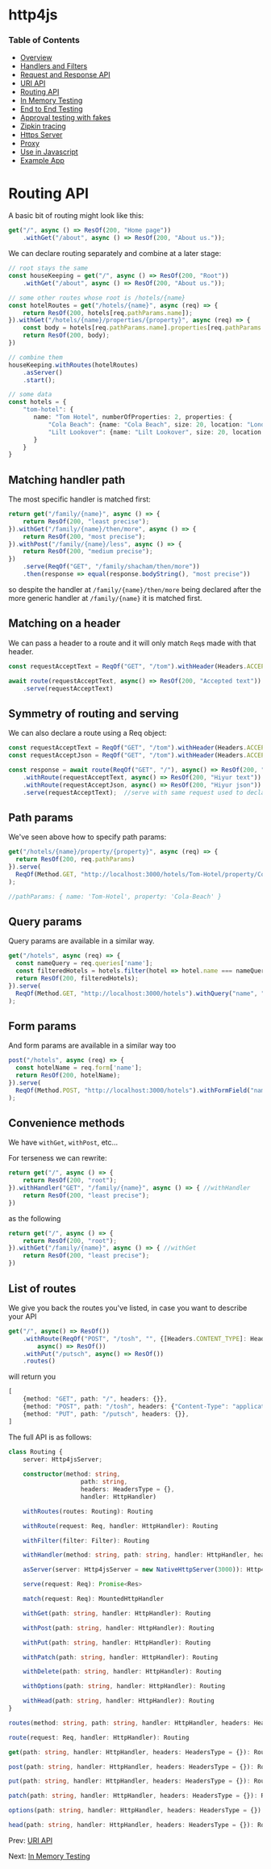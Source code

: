# http4js

### Table of Contents

- [Overview](/http4js/#basics)
- [Handlers and Filters](/http4js/Handlers-and-filters/#handlers-and-filters)
- [Request and Response API](/http4js/Request-and-response-api/#request-and-response-api)
- [URI API](/http4js/Uri-api/#uri-api)
- [Routing API](/http4js/Routing-api/#routing-api)
- [In Memory Testing](/http4js/In-memory-testing/#in-memory-testing)
- [End to End Testing](/http4js/End-to-end-testing/#end-to-end-testing)
- [Approval testing with fakes](/http4js/Approval-testing-with-fakes/#approval-testing-with-fakes)
- [Zipkin tracing](/http4js/Zipkin-tracing/#zipkin-tracing)
- [Https Server](/http4js/Https-server/#https-server)
- [Proxy](/http4js/Proxy/#proxy)
- [Use in Javascript](/http4js/Use-in-javascript/#how-to-require-and-use-http4js-in-js)
- [Example App](https://github.com/TomShacham/http4js-eg)

# Routing API

A basic bit of routing might look like this:

```typescript
get("/", async () => ResOf(200, "Home page"))
    .withGet("/about", async () => ResOf(200, "About us."));
```

We can declare routing separately and combine at a later stage:

```typescript
// root stays the same 
const houseKeeping = get("/", async () => ResOf(200, "Root"))
    .withGet("/about", async () => ResOf(200, "About us."));

// some other routes whose root is /hotels/{name}
const hotelRoutes = get("/hotels/{name}", async (req) => {
    return ResOf(200, hotels[req.pathParams.name]);
}).withGet("/hotels/{name}/properties/{property}", async (req) => {
    const body = hotels[req.pathParams.name].properties[req.pathParams.property];
    return ResOf(200, body); 
})

// combine them
houseKeeping.withRoutes(hotelRoutes)
    .asServer()
    .start();

// some data
const hotels = {
    "tom-hotel": {
       name: "Tom Hotel", numberOfProperties: 2, properties: {
           "Cola Beach": {name: "Cola Beach", size: 20, location: "London"},
           "Lilt Lookover": {name: "Lilt Lookover", size: 20, location: "New York"}
       }
    }
}
```

## Matching handler path

The most specific handler is matched first:

```typescript
return get("/family/{name}", async () => {
    return ResOf(200, "least precise");
}).withGet("/family/{name}/then/more", async () => {
    return ResOf(200, "most precise");
}).withPost("/family/{name}/less", async () => {
    return ResOf(200, "medium precise");
})
    .serve(ReqOf("GET", "/family/shacham/then/more"))
    .then(response => equal(response.bodyString(), "most precise"))
```

so despite the handler at `/family/{name}/then/more` being declared after the more
generic handler at `/family/{name}` it is matched first.

## Matching on a header

We can pass a header to a route and it will only match `Req`s made with that header.

```typescript
const requestAcceptText = ReqOf("GET", "/tom").withHeader(Headers.ACCEPT, HeaderValues.APPLICATION_JSON);

await route(requestAcceptText, async() => ResOf(200, "Accepted text"))
    .serve(requestAcceptText)

```

## Symmetry of routing and serving

We can also declare a route using a Req object: 

```typescript
const requestAcceptText = ReqOf("GET", "/tom").withHeader(Headers.ACCEPT, HeaderValues.APPLICATION_JSON);
const requestAcceptJson = ReqOf("GET", "/tom").withHeader(Headers.ACCEPT, HeaderValues.TEXT_HTML);

const response = await route(ReqOf("GET", "/"), async() => ResOf(200, "Hiyur"))
    .withRoute(requestAcceptText, async() => ResOf(200, "Hiyur text")) //will match this route based on header
    .withRoute(requestAcceptJson, async() => ResOf(200, "Hiyur json"))
    .serve(requestAcceptText);  //serve with same request used to declare routing
```

## Path params

We've seen above how to specify path params:

```typescript
get("/hotels/{name}/property/{property}", async (req) => {
  return ResOf(200, req.pathParams)
}).serve(
  ReqOf(Method.GET, "http://localhost:3000/hotels/Tom-Hotel/property/Cola-Beach")
);

//pathParams: { name: 'Tom-Hotel', property: 'Cola-Beach' }
```

## Query params

Query params are available in a similar way.

```typescript
get("/hotels", async (req) => {
  const nameQuery = req.queries['name'];
  const filteredHotels = hotels.filter(hotel => hotel.name === nameQuery);
  return ResOf(200, filteredHotels);
}).serve(
  ReqOf(Method.GET, "http://localhost:3000/hotels").withQuery("name", "Tom Hotel")
);
```

## Form params

And form params are available in a similar way too


```typescript
post("/hotels", async (req) => {
  const hotelName = req.form['name'];
  return ResOf(200, hotelName);
}).serve(
  ReqOf(Method.POST, "http://localhost:3000/hotels").withFormField("name", "Tom Hotel")
);
```

## Convenience methods

We have `withGet`, `withPost`, etc...

For terseness we can rewrite:

```typescript
return get("/", async () => {
    return ResOf(200, "root");
}).withHandler("GET", "/family/{name}", async () => { //withHandler
    return ResOf(200, "least precise");
})
```

as the following

```typescript
return get("/", async () => {
    return ResOf(200, "root");
}).withGet("/family/{name}", async () => { //withGet
    return ResOf(200, "least precise");
})
```

## List of routes

We give you back the routes you've listed, in case you want to describe your API

```typescript
get("/", async() => ResOf())
    .withRoute(ReqOf("POST", "/tosh", "", {[Headers.CONTENT_TYPE]: HeaderValues.APPLICATION_JSON}),
        async() => ResOf())
    .withPut("/putsch", async() => ResOf())
    .routes()
```

will return you 

```typescript
[
    {method: "GET", path: "/", headers: {}},
    {method: "POST", path: "/tosh", headers: {"Content-Type": "application/json"}},
    {method: "PUT", path: "/putsch", headers: {}},
]
```

The full API is as follows: 

```typescript
class Routing {
    server: Http4jsServer;
    
    constructor(method: string,
                    path: string,
                    headers: HeadersType = {},
                    handler: HttpHandler)

    withRoutes(routes: Routing): Routing 

    withRoute(request: Req, handler: HttpHandler): Routing 

    withFilter(filter: Filter): Routing 

    withHandler(method: string, path: string, handler: HttpHandler, headers: HeadersType = {}): Routing

    asServer(server: Http4jsServer = new NativeHttpServer(3000)): Http4jsServer

    serve(request: Req): Promise<Res> 

    match(request: Req): MountedHttpHandler 

    withGet(path: string, handler: HttpHandler): Routing 

    withPost(path: string, handler: HttpHandler): Routing

    withPut(path: string, handler: HttpHandler): Routing 

    withPatch(path: string, handler: HttpHandler): Routing 

    withDelete(path: string, handler: HttpHandler): Routing 

    withOptions(path: string, handler: HttpHandler): Routing 

    withHead(path: string, handler: HttpHandler): Routing
}

routes(method: string, path: string, handler: HttpHandler, headers: HeadersType = {}): Routing

route(request: Req, handler: HttpHandler): Routing

get(path: string, handler: HttpHandler, headers: HeadersType = {}): Routing

post(path: string, handler: HttpHandler, headers: HeadersType = {}): Routing

put(path: string, handler: HttpHandler, headers: HeadersType = {}): Routing

patch(path: string, handler: HttpHandler, headers: HeadersType = {}): Routing

options(path: string, handler: HttpHandler, headers: HeadersType = {}): Routing

head(path: string, handler: HttpHandler, headers: HeadersType = {}): Routing
```

Prev: [URI API](/http4js/Uri-api/#uri-api)

Next: [In Memory Testing](/http4js/In-memory-testing/#in-memory-testing)
